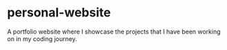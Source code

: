 # personal-website

A portfolio website where I showcase the projects that I have been working on in my coding journey.
